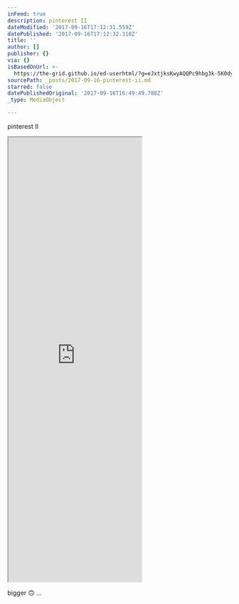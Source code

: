 ```yaml
---
inFeed: true
description: pinterest II
dateModified: '2017-09-16T17:12:31.559Z'
datePublished: '2017-09-16T17:12:32.310Z'
title: ''
author: []
publisher: {}
via: {}
isBasedOnUrl: >-
  https://the-grid.github.io/ed-userhtml/?g=eJxtjksKwyAQQPc9hbg3k-5K0dyiB5joJBqaKM6A9PZNP9BSun2PB8-yr6mIQr5tXgWaqCqu3mkAZCbhrqRNqBJL5_MKC8MOknQL68HCqx4OFlVAQbM7E7LTtI4ULkxVf_iYsQbTUpDo9KnvvxR7vJKJlOYoTh__uHf2VLHS5HQUKXwGaK39PM4ZJXHMBR6LONwBip5Oag
sourcePath: _posts/2017-09-16-pinterest-ii.md
starred: false
datePublishedOriginal: '2017-09-16T16:49:49.788Z'
_type: MediaObject

---
```

pinterest II

<iframe src="https://the-grid.github.io/ed-userhtml/?g=eJxljkEKwjAQAO--IuSerh5EK01_4QO2ybZJsU3ILgR_b0VB0esMA9OxKzGLQr6vTnkaqSguzmoAZCbhJsdVqBBL49ICM8MGojQz676DV93vOlQeBc3mjE9W0zKQvzIV_eFDwuJNjV6C1afz_kuxwxuZQHEKYnV7_Hfv7NBuKhQarQ4imS8AtdafxymhRA4pw3MR-weTaU6H" height="1000" style=""></iframe>

bigger 🙃 ...